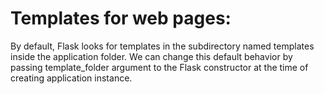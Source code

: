 # Templates for web pages:

By default, Flask looks for templates in the subdirectory named templates inside the application folder. We can change this default behavior by passing template_folder argument to the Flask constructor at the time of creating application instance.
